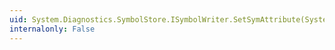 ```yaml
---
uid: System.Diagnostics.SymbolStore.ISymbolWriter.SetSymAttribute(System.Diagnostics.SymbolStore.SymbolToken,System.String,System.Byte[])
internalonly: False
---
```

